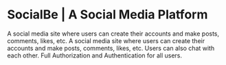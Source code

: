 # SocialBe | A Social Media Platform
A social media site where users can create their accounts and make posts, comments, likes, etc. A social media site where users can create their accounts and make posts, comments, likes, etc. Users can also chat with each other. Full Authorization and Authentication for all users.
